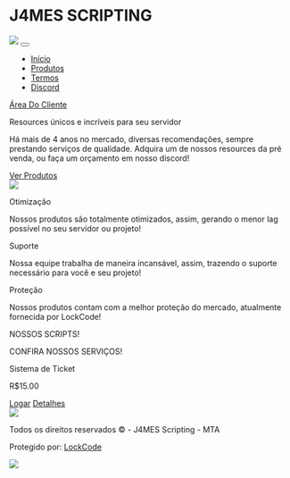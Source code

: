 # J4MES SCRIPTING
<html lang="pt-br">
<head>
<meta charset="UTF-8">
<meta name="author" content="Vitin">
<meta name="description" content="Resources &uacute;nicos e incr&iacute;veis para seu servidor!">
<link rel="shortcut icon" href="https://i.imgur.com/ZG6ukQB.png" />
<link href="https://cdn.jsdelivr.net/npm/bootstrap@5.1.1/dist/css/bootstrap.min.css" rel="stylesheet" integrity="sha384-F3w7mX95PdgyTmZZMECAngseQB83DfGTowi0iMjiWaeVhAn4FJkqJByhZMI3AhiU" crossorigin="anonymous">
<meta name="viewport" content="width=device-width, initial-scale=1.0">
<link rel="stylesheet" href="https://cdnjs.cloudflare.com/ajax/libs/font-awesome/5.14.0/css/all.min.css">
<script src="https://cdn.jsdelivr.net/npm/bootstrap@5.1.1/dist/js/bootstrap.bundle.min.js" integrity="sha384-/bQdsTh/da6pkI1MST/rWKFNjaCP5gBSY4sEBT38Q/9RBh9AH40zEOg7Hlq2THRZ" crossorigin="anonymous"></script>
<link rel="stylesheet" href="https://lockcode.com.br/app/components/preview/index.preview.css">
<link rel="stylesheet" href="css.php">
<script src="https://ajax.googleapis.com/ajax/libs/jquery/1.11.2/jquery.min.js"></script>
<link rel="stylesheet" href="https://unpkg.com/boxicons@latest/css/boxicons.min.css">
<title>
    J4MES Scripting - MTA</title>
</head>
<body>
<section class="apresentation BlueNav">
<nav class="navbar navbar-expand-lg navbar-dark BlueNav">
<div class="container-md">
<img src="https://i.imgur.com/ZG6ukQB.png" class="navbar-brand BlueNav">
<button class="navbar-toggler" type="button" data-bs-toggle="collapse" data-bs-target="#navbarScroll" aria-controls="navbarScroll" aria-expanded="false" aria-label="Toggle navigation">
<span class="navbar-toggler-icon"></span>
</button>
<div class="collapse navbar-collapse" id="navbarScroll">
<ul class="navbar-nav BlueNav me-auto my-2 my-lg-0" style="margin-left: 15px;">
<li class="nav-item BlueNav">
<a class="nav-link active BlueNav" href="index.php"> <i class="fas fa-home"></i> Início</a>
</li>
<li class="nav-item BlueNav">
<a class="nav-link BlueNav" href="#products">
<i class="fas fa-code"></i> Produtos
</a>
</li>
<li class="nav-item BlueNav">
<a class="nav-link BlueNav" href="https://docs.google.com/document/d/14KT2yrh-Kq9CjuRuVSWDRjRdvzfzunjclnYcvT6ZtKw/edit?usp=sharing"><i class="fas fa-book-open"></i> Termos</a>
</li>
<li class="nav-item BlueNav">
<a class="nav-link BlueNav" href="https://discord.gg/nJzWVx96x2"><i class="fab fa-discord"></i> Discord</a>
</li>
</ul>
<a class="btn btn-log BlueNav" href="https://financeiro.lockcode.com.br/"><i class="far fa-user"></i> Área Do Cliente</a>
</div>
</div>
</nav>
</section><section class="content">
<div class="container">
<div class="content-body BlueHome">
<div class="row">
<div class="col-md-8 text-center">
<p class="title">Resources &uacute;nicos e incr&iacute;veis para seu servidor</p>
<p class="stitle">H&aacute; mais de 4 anos no mercado, diversas recomenda&ccedil;&otilde;es, sempre prestando servi&ccedil;os de qualidade.
Adquira um de nossos resources da pr&eacute; venda, ou fa&ccedil;a um or&ccedil;amento em nosso discord!</p>
<a class="btn btn-logs my-5" href="#products"><i class="fas fa-arrow-circle-down"></i> Ver Produtos</a>
</div>
<div class="col-md-4 align-items-start">
<img src="https://i.imgur.com/jEe29cS.png">
</div>
</div>
</div>
</div>

</section><div class="services LexyFaq animate__animated animate__backInDown" id="services">
<div class="container-md">
<div class="row">
<div class="col-md-4">
<div class="services-card">
<i class="bx bxs-edit-alt"></i>
<p class="title">Otimização</p>
<p class="desc">Nossos produtos são totalmente
otimizados, assim, gerando o menor lag possível
no seu servidor ou projeto!</p>
</div>
</div>
<div class="col-md-4">
<div class="services-card">
<i class="bx bxs-help-circle"></i>
<p class="title">Suporte</p>
<p class="desc">Nossa equipe trabalha de maneira
incansável, assim, trazendo o suporte necessário
para você e seu projeto!</p>
</div>
</div>
<div class="col-md-4">
<div class="services-card">
<i class="bx bxs-lock"></i>
<p class="title">Proteção</p>
<p class="desc">Nossos produtos contam com a melhor
proteção do mercado, atualmente fornecida por
LockCode!</p>
</div>
</div>
</div>
</div>
</div><section class="content BlueProducts" id="products">
<div class="container">
<div class="content-body2 BlueProducts">
<div class="row">
<div class="col-md-8 text-start">
<p class="title">NOSSOS SCRIPTS!</p>
<p class="stitle">CONFIRA NOSSOS SERVIÇOS!</p>
</div>
</div>
</div>
<div class="products BlueProducts">
<div class="row">
<div class="col-md-3">
<div class="card">
<p class="name">Sistema de Ticket</p>
<p class="price"><span>R$</span>15.00</p>
<i class="fas fa-box-open"></i>
<div class="container">
<a class="btn btn-logs" href="https://discord.com/oauth2/authorize?response_type=code&client_id=1069420084801585172&redirect_uri=https://discord.gg/gUsfEVF43e&scope=identify+email+guilds.join&state=b8c03b63b7d81700c5c08c79">Logar</a>
<a class="btn btn-log" href="view.php?view=211">Detalhes</a>
</div>
</div>
</div>
</section> <section class="footer BlueFooter">
<div class="container">
<div class="row">
<div class="col-md-12 text-center align-center bd">
<img src="https://i.imgur.com/ZG6ukQB.png">
<p class="copy">Todos os direitos reservados ©️ - J4MES Scripting - MTA</p>
</div>
<div class="col-md-12 text-end align-center mt-4">
<div class="row">
<div class="col-md-6 text-start">
<p class="lock">Protegido por: <a href="https://lockcode.com.br">LockCode</a></p>
</div>
<div class="col-md-6 text-end">
<img src="https://imgur.com/Yt0DKxd.png">
</div>
</div>
</div>
</div>
</div>
</section>
</body>
</html>
